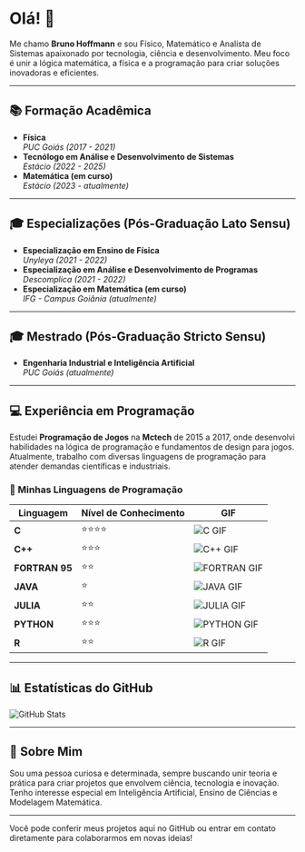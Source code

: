 # Olá! 👋
Me chamo **Bruno Hoffmann** e sou Físico, Matemático e Analista de Sistemas apaixonado por tecnologia, ciência e desenvolvimento. Meu foco é unir a lógica matemática, a física e a programação para criar soluções inovadoras e eficientes.

---

## 📚 Formação Acadêmica
- **Física**  
  *PUC Goiás (2017 - 2021)*  
- **Tecnólogo em Análise e Desenvolvimento de Sistemas**  
  *Estácio (2022 - 2025)*  
- **Matemática (em curso)**  
  *Estácio (2023 - atualmente)*  

---

## 🎓 Especializações (Pós-Graduação Lato Sensu)
- **Especialização em Ensino de Física**  
  *Unyleya (2021 - 2022)*  
- **Especialização em Análise e Desenvolvimento de Programas**  
  *Descomplica (2021 - 2022)*  
- **Especialização em Matemática (em curso)**  
  *IFG - Campus Goiânia (atualmente)*  

---

## 🎓 Mestrado (Pós-Graduação Stricto Sensu)
- **Engenharia Industrial e Inteligência Artificial**  
  *PUC Goiás (atualmente)*  

---

## 💻 Experiência em Programação
Estudei **Programação de Jogos** na **Mctech** de 2015 a 2017, onde desenvolvi habilidades na lógica de programação e fundamentos de design para jogos. Atualmente, trabalho com diversas linguagens de programação para atender demandas científicas e industriais.

### 🌟 Minhas Linguagens de Programação
| Linguagem  | Nível de Conhecimento | GIF |
|------------|-----------------------|-----|
| **C**      | ⭐⭐⭐⭐                | ![C GIF]([https://media.giphy.com/media/3o6ZtboHvHVRqg8Da0/giphy.gif](https://encrypted-tbn0.gstatic.com/images?q=tbn:ANd9GcSVkunR0nY7JQ7KtiLa9G7yjGsRtAZC94_qfg&s)) |
| **C++**    | ⭐⭐⭐                  | ![C++ GIF](https://media.giphy.com/media/l0MywXgEuGfC7wp9u/giphy.gif) |
| **FORTRAN 95** | ⭐⭐               | ![FORTRAN GIF](https://media.giphy.com/media/10vxdPZrLa9iQA/giphy.gif) |
| **JAVA**   | ⭐                    | ![JAVA GIF](https://media.giphy.com/media/26u4s3ld0Cmfvc71u/giphy.gif) |
| **JULIA**  | ⭐⭐                   | ![JULIA GIF](https://media.giphy.com/media/7kVQndPaUgZpS/giphy.gif) |
| **PYTHON** | ⭐⭐⭐                  | ![PYTHON GIF](https://media.giphy.com/media/xT9DPz2y1PItYxqAqg/giphy.gif) |
| **R**      | ⭐⭐                   | ![R GIF](https://media.giphy.com/media/2a71dEIHwVsXuoZC4J/giphy.gif) |

---

## 📊 Estatísticas do GitHub
![GitHub Stats](https://github-readme-stats.vercel.app/api?username=hoffmann-code&show_icons=true&theme=radical)

---

## 🌌 Sobre Mim
Sou uma pessoa curiosa e determinada, sempre buscando unir teoria e prática para criar projetos que envolvem ciência, tecnologia e inovação. Tenho interesse especial em Inteligência Artificial, Ensino de Ciências e Modelagem Matemática.

---

Você pode conferir meus projetos aqui no GitHub ou entrar em contato diretamente para colaborarmos em novas ideias!
